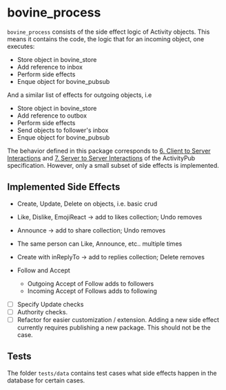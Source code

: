<!--
SPDX-FileCopyrightText: 2023 Helge

SPDX-License-Identifier: MIT
-->

# bovine_process

`bovine_process` consists of the side effect logic of Activity objects. This means it contains the code, the logic that for an incoming object, one executes:

- Store object in bovine_store
- Add reference to inbox
- Perform side effects
- Enque object for bovine_pubsub

And a similar list of effects for outgoing objects, i.e

- Store object in bovine_store
- Add reference to outbox
- Perform side effects
- Send objects to follower's inbox
- Enque object for bovine_pubsub

The behavior defined in this package corresponds to [6. Client to Server Interactions](https://www.w3.org/TR/activitypub/#client-to-server-interactions) and [7. Server to Server Interactions](https://www.w3.org/TR/activitypub/#server-to-server-interactions) of the ActivityPub specification. However, only a small subset of side effects is implemented.

## Implemented Side Effects

- Create, Update, Delete on objects, i.e. basic crud
- Like, Dislike, EmojiReact -> add to likes collection; Undo removes
- Announce -> add to share collection; Undo removes
- The same person can Like, Announce, etc.. multiple times
- Create with inReplyTo -> add to replies collection; Delete removes

- Follow and Accept
  - Outgoing Accept of Follow adds to followers
  - Incoming Accept of Follows adds to following

- [ ] Specify Update checks
- [ ] Authority checks.
- [ ] Refactor for easier customization / extension. Adding a new side effect currently requires publishing a new package. This should not be the case.

## Tests

The folder `tests/data` contains test cases what side effects happen in the database for certain cases.
